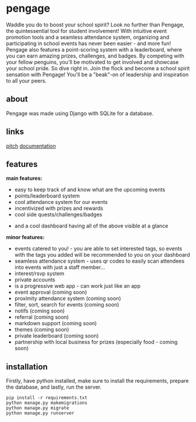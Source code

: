 # pengage
Waddle you do to boost your school spirit?  Look no further than Pengage, the quintessential tool for student involvement! With intuitive event promotion tools and a seamless attendance system, organizing and participating in school events has never been easier - and more fun!
Pengage also features a point-scoring system with a leaderboard, where you can earn amazing prizes, challenges, and badges. By competing with your fellow penguins, you'll be motivated to get involved and showcase your school pride.
So dive right in. Join the flock and become a school spirit sensation with Pengage! You'll be a "beak"-on of leadership and inspiration to all your peers.

## about
Pengage was made using Django with SQLite for a database. 

## links
[pitch](https://docs.google.com/presentation/d/1Nc6a9CO1Aj1EU6Mz8Gz6ZClQFrDZ2XJ5YG4dfSwtZNE/edit?usp=sharing)
[documentation](https://docs.google.com/document/d/1JW6pNKZsZqvjWx-2vuyOSG4unTPhoZtNSQzdP2LoL5g/edit?usp=sharing)

## features

**main features:**
- easy to keep track of and know what are the upcoming events
- points/leaderboard system
- cool attendance system for our events
- incentivized with prizes and rewards
- cool side quests/challenges/badges
+ and a cool dashboard having all of the above visible at a glance

**minor features:**
- events catered to you! - you are able to set interested tags, so events with the tags you added will be recommended to you on your dashboard
- seamless attendance system - uses qr codes to easily scan attendees into events with just a staff member...
- interest/rsvp system
- private accounts
- is a progressive web app - can work just like an app
- event approval (coming soon)
- proximity attendance system (coming soon)
- filter, sort, search for events (coming soon)
- notifs (coming soon)
- referral (coming soon)
- markdown support (coming soon)
- themes (coming soon)
- private leaderboard (coming soon)
- partnership with local business for prizes (especially food - coming soon)

## installation
Firstly, have python installed, make sure to install the requirements, prepare the database, and lastly, run the server.
```
pip install -r requirements.txt
python manage.py makemigrations
python manage.py migrate
python manage.py runserver
```
